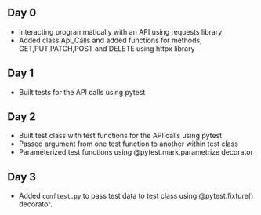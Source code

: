 ## Day 0
- interacting programmatically with an API using requests library
- Added class Api_Calls and added functions for methods, GET,PUT,PATCH,POST and DELETE using httpx library

## Day 1
- Built tests for the API calls using pytest

## Day 2
- Built test class with test functions for the API calls using pytest
- Passed argument from one test function to another within test class
- Parameterized test functions using @pytest.mark.parametrize decorator

## Day 3
- Added `conftest.py` to pass test data to test class using @pytest.fixture() decorator.
